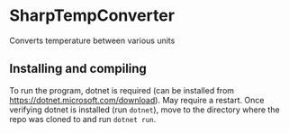 # SharpTempConverter
Converts temperature between various units 

## Installing and compiling
To run the program, dotnet is required (can be installed from https://dotnet.microsoft.com/download). May require a restart. Once verifying dotnet is installed (run `dotnet`), move to the directory where the repo was cloned to and run `dotnet run`. 

